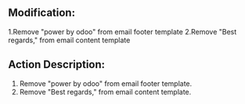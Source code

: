 ## Modification:
1.Remove "power by odoo" from email footer template
2.Remove "Best regards," from email content template

## Action Description:
1. Remove "power by odoo" from email footer template. 
2. Remove "Best regards," from email content template.
